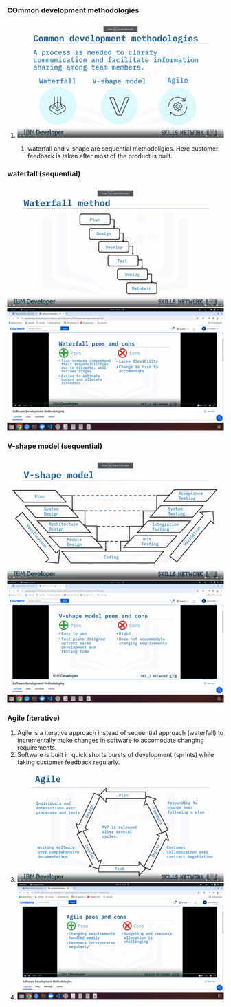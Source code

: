 ### COmmon development methodologies

1. ![models](models.png)

   1. waterfall and v-shape are sequential methodoligies. Here customer feedback is taken after most of the product is built.

### waterfall (sequential)

![waterfall](waterfall.png)
![waterfall2](waterfall2.png)

### V-shape model (sequential)

![shape](shape.png)
![shape2](shape2.png)

### Agile (iterative)

1. Agile is a iterative approach instead of sequential approach (waterfall) to incrementally make changes in software to accomodate changing requirements.
2. Software is built in quick shorts bursts of development (sprints) while taking customer feedback regularly.
3. ![agile](agile.png)
4. ![agile2](agile2.png)
